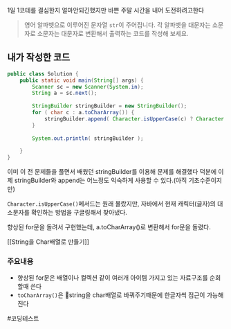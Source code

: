 1일 1코테를 결심한지 얼마안되긴했지만
바쁜 주말 시간을 내어 도전하려고한다

>영어 알파벳으로 이루어진 문자열 `str`이 주어집니다. 각 알파벳을 대문자는 소문자로 소문자는 대문자로 변환해서 출력하는 코드를 작성해 보세요.


## 내가 작성한 코드

```java
public class Solution {  
    public static void main(String[] args) {  
        Scanner sc = new Scanner(System.in);  
        String a = sc.next();  
  
        StringBuilder stringBuilder = new StringBuilder();  
        for ( char c : a.toCharArray()) {  
            stringBuilder.append( Character.isUpperCase(c) ? Character.toLowerCase(c) : Character.toUpperCase(c) );  
        }  
  
        System.out.println( stringBuilder );  
  
    }  
}
```

이미 이 전 문제들을 풀면서 배웠던 stringBuilder를 이용해 문제를 해결했다
덕분에 이제 stringBuilder와 append는 어느정도 익숙하게 사용할 수 있다.(아직 기초수준이지만)

`Character.isUpperCase()`메서드는 원래 몰랐지만, 자바에서 현재 캐릭터(글자)의 대소문자를 확인하는 방법을 구글링해서 찾아냈다. 

향상된 for문을 돌려서 구현했는데, a.toCharArray()로 변환해서 for문을 돌렸다.

[[String을 Char배열로 만들기]]

### 주요내용
- 향상된 for문은 배열이나 컬렉션 같이 여러개 아이템 가지고 있는 자료구조를 순회할때 쓴다
- `toCharArray()`은 string을 char배열로 바꿔주기때문에 한글자씩 접근이 가능해진다


#코딩테스트
